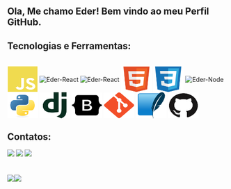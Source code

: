## Ola, Me chamo Eder! Bem vindo ao meu Perfil GitHub.

## Tecnologias e Ferramentas:
<div style="display: inline_block"><br>
  <img align="center" alt="Eder-Js" height="60" width="70" src="https://raw.githubusercontent.com/devicons/devicon/master/icons/javascript/javascript-plain.svg">
  <img align="center" alt="Eder-React" height="60" width="70"<img src="https://cdn.jsdelivr.net/gh/devicons/devicon/icons/react/react-original-wordmark.svg">
  <img align="center" alt="Eder-React" height="60" width="70"<img src="https://cdn.jsdelivr.net/gh/devicons/devicon/icons/typescript/typescript-original.svg" />
  <img align="center" alt="Eder-HTML" height="60" width="70" src="https://raw.githubusercontent.com/devicons/devicon/master/icons/html5/html5-original.svg">
  <img align="center" alt="Eder-CSS" height="60" width="70" src="https://raw.githubusercontent.com/devicons/devicon/master/icons/css3/css3-original.svg">
  <img align="center" alt="Eder-Node" height="60" width="70" src="https://cdn.jsdelivr.net/gh/devicons/devicon/icons/nodejs/nodejs-plain-wordmark.svg">
  <img align="center" alt="Eder-Python" height="60" width="70" src="https://raw.githubusercontent.com/devicons/devicon/master/icons/python/python-original.svg">
  <img align="center" alt="Eder-django" height="60" width="70" src="https://raw.githubusercontent.com/devicons/devicon/master/icons/django/django-plain.svg">
  <img align="center" alt="Eder-boostrap" height="60" width="70" src="https://raw.githubusercontent.com/devicons/devicon/master/icons/bootstrap/bootstrap-plain.svg">
  <img align="center" alt="Eder-git" height="60" width="70" src="https://raw.githubusercontent.com/devicons/devicon/master/icons/git/git-plain.svg">
  <img align="center" alt="Eder-sqlite" height="60" width="70" src="https://raw.githubusercontent.com/devicons/devicon/master/icons/sqlite/sqlite-original.svg">
  <img align="center" alt="Eder-github" height="60" width="70" src="https://raw.githubusercontent.com/devicons/devicon/master/icons/github/github-original.svg">
    

## Contatos:
<div>
<a href="https://www.linkedin.com/in/ederrassis" target="_blank"><img src="https://img.shields.io/badge/-LinkedIn-%230077B5?style=for-the-badge&logo=linkedin&logoColor=white" target="_blank"></a> <a href="https://instagram.com/ederr_assis" target="_blank"><img src="https://img.shields.io/badge/-Instagram-%23E4405F?style=for-the-badge&logo=instagram&logoColor=white" target="_blank"></a> <a href = "mailto:assis.ederjd@gmail.com"><img src="https://img.shields.io/badge/Gmail-D14836?style=for-the-badge&logo=gmail&logoColor=white" target="_blank"></a>
</div>

#
<div>
<a href="https://github.com/assis1983">
<img height="160em" src="https://github-readme-stats.vercel.app/api/top-langs/?username=assis1983&layout=compact&langs_count=7&theme=highcontrast&include_all_commits"/><img height="160em" src="https://github-readme-stats.vercel.app/api?username=assis1983&show_icons=true&theme=highcontrast&include_all_commits=true&count_private=true"/>
</div>      

 
  
          
          
          
          
          
          
          
          
          
          


